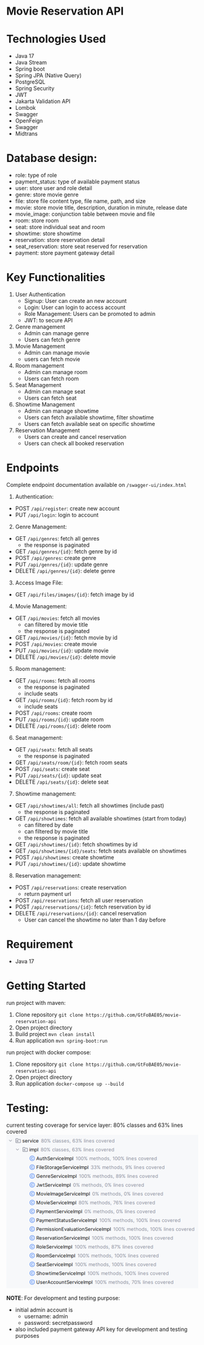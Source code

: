 # Movie Reservation API

# Technologies Used
- Java 17
- Java Stream
- Spring boot
- Spring JPA (Native Query)
- PostgreSQL
- Spring Security
- JWT
- Jakarta Validation API
- Lombok
- Swagger
- OpenFeign
- Swagger
- Midtrans

# Database design:
- role: type of role
- payment_status: type of available payment status
- user: store user and role detail
- genre: store movie genre
- file: store file content type, file name, path, and size
- movie: store movie title, description, duration in minute, release date
- movie_image: conjunction table between movie and file
- room: store room
- seat: store individual seat and room
- showtime: store showtime
- reservation: store reservation detail
- seat_reservation: store seat reserved for reservation
- payment: store payment gateway detail

# Key Functionalities
1. User Authentication
    - Signup: User can create an new account
    - Login: User can login to access account
    - Role Management: Users can be promoted to admin
    - JWT: to secure API
2. Genre management
    - Admin can manage genre
    - Users can fetch genre
3. Movie Management
    - Admin can manage movie
    - users can fetch movie
4. Room management
    - Admin can manage room
    - Users can fetch room
5. Seat Management
    - Admin can manage seat
    - Users can fetch seat
6. Showtime Management
    - Admin can manage showtime
    - Users can fetch available showtime, filter showtime
    - Users can fetch available seat on specific showtime
7. Reservation Management
    - Users can create and cancel reservation
    - Users can check all booked reservation

# Endpoints
Complete endpoint documentation available on `/swagger-ui/index.html`

1. Authentication:
- POST `/api/register`: create new account
- PUT `/api/login`: login to account

2. Genre Management:
- GET `/api/genres`: fetch all genres
    - the response is paginated
- GET `/api/genres/{id}`: fetch genre by id
- POST `/api/genres`: create genre
- PUT `/api/genres/{id}`: update genre
- DELETE `/api/genres/{id}`: delete genre

3. Access Image File:
- GET `/api/files/images/{id}`: fetch image by id

4. Movie Management:
- GET `/api/movies`: fetch all movies
    - can filtered by movie title
    - the response is paginated
- GET `/api/movies/{id}`: fetch movie by id
- POST `/api/movies`: create movie
- PUT `/api/movies/{id}`: update movie
- DELETE `/api/movies/{id}`: delete movie

5. Room management:
- GET `/api/rooms`: fetch all rooms
    - the response is paginated
    - include seats
- GET `/api/rooms/{id}`: fetch room by id
    - include seats
- POST `/api/rooms`: create room
- PUT `/api/rooms/{id}`: update room
- DELETE `/api/rooms/{id}`: delete room

6. Seat management:
- GET `/api/seats`: fetch all seats
    - the response is paginated
- GET `/api/seats/room/{id}`: fetch room seats
- POST `/api/seats`: create seat
- PUT `/api/seats/{id}`: update seat
- DELETE `/api/seats/{id}`: delete seat

7. Showtime management:
- GET `/api/showtimes/all`: fetch all showtimes (include past)
    - the response is paginated
- GET `/api/showtimes`: fetch all available showtimes (start from today)
    - can filtered by date
    - can filtered by movie title
    - the response is paginated
- GET `/api/showtimes/{id}`: fetch showtimes by id
- GET `/api/showtimes/{id}/seats`: fetch seats available on showtimes
- POST `/api/showtimes`: create showtime
- PUT `/api/showtimes/{id}`: update showtime

8. Reservation management:
- POST `/api/reservations`: create reservation
    - return payment url
- POST `/api/reservations`: fetch all user reservation
- POST `/api/reservations/{id}`: fetch reservation by id
- DELETE `/api/reservations/{id}`: cancel reservation
    - User can cancel the showtime no later than 1 day before

# Requirement
- Java 17

# Getting Started
run project with maven:
1. Clone repository
   `git clone https://github.com/GtFoBAE05/movie-reservation-api`
2. Open project directory
3. Build project
   `mvn clean install`
4. Run application
   `mvn spring-boot:run`

run project with docker compose:
1. Clone repository
   `git clone https://github.com/GtFoBAE05/movie-reservation-api`
2. Open project directory
3. Run application
   `docker-compose up --build`

# Testing:
current testing coverage for service layer: 80% classes and 63% lines covered
![servicetestingcoverage.png](servicetestingcoverage.png)

**NOTE**:
For development and testing purpose: 
- initial admin account is
    - username: admin
    - password: secretpassword
- also included payment gateway API key for development and testing purposes